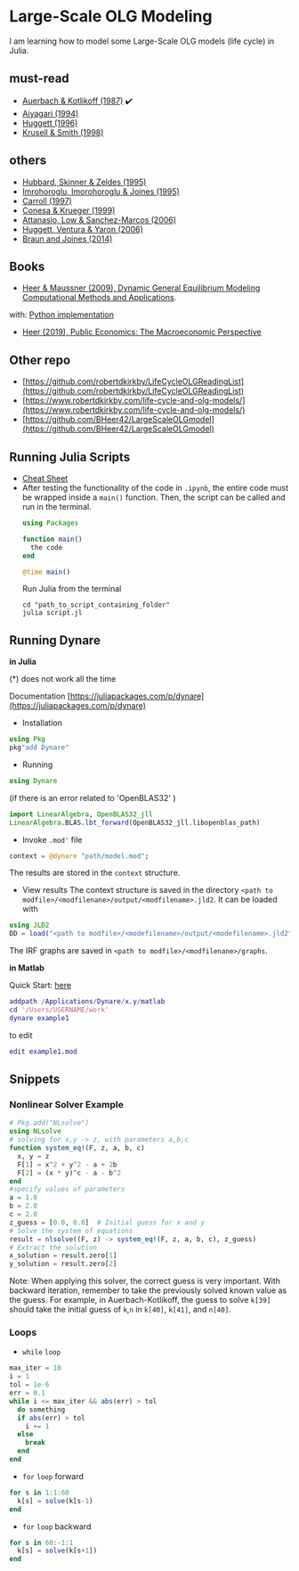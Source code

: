 # Large-Scale OLG Modeling
I am learning how to model some Large-Scale OLG models (life cycle) in Julia. 

## must-read
- [Auerbach & Kotlikoff (1987)](https://kotlikoff.net/wp-content/uploads/2019/03/Dynamic-Fiscal-Policy_1.pdf) ✔️
- [Aiyagari (1994)](http://drphilipshaw.com/AyagariQJE94.pdf)
- [Huggett (1996)](http://drphilipshaw.com/Huggett%201996.pdf)
- [Krusell & Smith (1998)](http://www.econ.yale.edu/smith/250034.pdf)

## others
- [Hubbard, Skinner & Zeldes (1995)](https://doi.org/10.1086/261987)
- [Imrohoroglu, Imorohoroglu & Joines (1995)](https://doi.org/10.1007/BF01213942)
- [Carroll (1997)](https://doi.org/10.1162/003355397555109)
- [Conesa & Krueger (1999)](https://doi.org/10.1006/redy.1998.0039)
- [Attanasio, Low & Sanchez-Marcos (2006)](https://doi.org/10.1257/aer.98.4.1517)
- [Huggett, Ventura & Yaron (2006)](https://doi.org/10.1016/j.jmoneco.2005.10.013)
- [Braun and Joines (2014)](https://www.sciencedirect.com/science/article/pii/S0165188915000780)

## Books
- [Heer & Maussner (2009), Dynamic General Equilibrium Modeling Computational Methods and Applications](https://www.uni-augsburg.de/en/fakultaet/wiwi/prof/vwl/heer/dsge-book/).

with: [Python implementation](https://assets.uni-augsburg.de/media/filer_public/06/fe/06fea00a-5adf-475b-855a-d6b5ca67ebef/script_dge_python_intro.html)

- [Heer (2019), Public Economics: The Macroeconomic Perspective](https://www.uni-augsburg.de/en/fakultaet/wiwi/prof/vwl/heer/pubec-book/)

## Other repo 
- [https://github.com/robertdkirkby/LifeCycleOLGReadingList](https://github.com/robertdkirkby/LifeCycleOLGReadingList)
- [https://www.robertdkirkby.com/life-cycle-and-olg-models/](https://www.robertdkirkby.com/life-cycle-and-olg-models/)
- [https://github.com/BHeer42/LargeScaleOLGmodel](https://github.com/BHeer42/LargeScaleOLGmodel)

## Running Julia Scripts
- [Cheat Sheet](https://cheatsheet.juliadocs.org/)
- After testing the functionality of the code in `.ipynb`, the entire code must be wrapped inside a `main()` function. Then, the script can be called and run in the terminal.
  ```julia
  using Packages

  function main()
    the code
  end

  @time main()

  ```
  Run Julia from the terminal
  ```shell
  cd "path_to_script_containing_folder"
  julia script.jl
  ```

## Running Dynare

**in Julia**

(*) does not work all the time

Documentation [https://juliapackages.com/p/dynare](https://juliapackages.com/p/dynare)

- Installation
```julia
using Pkg
pkg"add Dynare"
```
- Running
```julia
using Dynare
```
(if there is an error related to 'OpenBLAS32' )

```julia
import LinearAlgebra, OpenBLAS32_jll
LinearAlgebra.BLAS.lbt_forward(OpenBLAS32_jll.libopenblas_path)
```
- Invoke `.mod'` file

```julia
context = @dynare "path/model.mod";
```
The results are stored in the `context` structure.

- View results
The context structure is saved in the directory `<path to modfile>/<modfilenane>/output/<modfilename>.jld2`. It can be loaded with
```julia
using JLD2
DD = load("<path to modfile>/<modefilename>/output/<modefilename>.jld2")``
```
The IRF graphs are saved in `<path to modfile>/<modfilenane>/graphs`.

**in Matlab**

Quick Start: [here](https://www.dynare.org/resources/quick_start/)

```matlab
addpath /Applications/Dynare/x.y/matlab
cd '/Users/USERNAME/work'
dynare example1
```
to edit
```matlab
edit example1.mod
```

## Snippets
### Nonlinear Solver Example

  ```julia
  # Pkg.add("NLsolve")
  using NLsolve
  # solving for x,y -> z, with parameters a,b,c
  function system_eq!(F, z, a, b, c)
    x, y = z
    F[1] = x^2 + y^2 - a + 2b
    F[2] = (x * y)^c - a - b^2
  end
  #specify values of parameters
  a = 1.0  
  b = 2.0
  c = 2.0
  z_guess = [0.0, 0.0]  # Initial guess for x and y
  # Solve the system of equations
  result = nlsolve((F, z) -> system_eq!(F, z, a, b, c), z_guess)
  # Extract the solution
  x_solution = result.zero[1]
  y_solution = result.zero[2]
  ```

Note: When applying this solver, the correct guess is very important. With backward iteration, remember to take the previously solved known value as the guess. For example, in Auerbach-Kotlikoff, the guess to solve `k[39]` should take the initial guess of `k`,`n` in `k[40]`, `k[41]`, and `n[40]`.

### Loops
  - `while` `loop`
  ```julia
  max_iter = 10
  i = 1
  tol = 1e-6
  err = 0.1
  while i <= max_iter && abs(err) > tol
    do something
    if abs(err) > tol
      i += 1
    else
      break
    end
  end
  ```
  - `for` `loop` forward
  ```julia
  for s in 1:1:60
    k[s] = solve(k[s-1)
  end
  ```
  - `for` `loop` backward
  ```julia
  for s in 60:-1:1
    k[s] = solve(k[s+1])
  end
  ```
  
